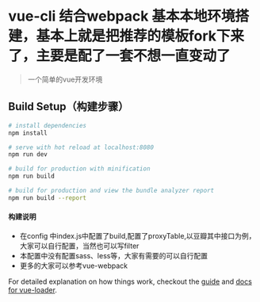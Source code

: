 # vue-cli 结合webpack 基本本地环境搭建，基本上就是把推荐的模板fork下来了，主要是配了一套不想一直变动了

> 一个简单的vue开发环境

## Build Setup（构建步骤）

``` bash
# install dependencies
npm install

# serve with hot reload at localhost:8080
npm run dev

# build for production with minification
npm run build

# build for production and view the bundle analyzer report
npm run build --report
```

#### 构建说明
* 在config 中index.js中配置了build,配置了proxyTable,以豆瓣其中接口为例，大家可以自行配置，当然也可以写filter
* 本配置中没有配置sass、less等，大家有需要的可以自行配置
* 更多的大家可以参考vue-webpack


For detailed explanation on how things work, checkout the [guide](http://vuejs-templates.github.io/webpack/) and [docs for vue-loader](http://vuejs.github.io/vue-loader).
